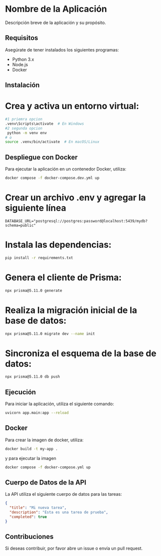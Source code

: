 # Nombre de la Aplicación

Descripción breve de la aplicación y su propósito.

## Requisitos

Asegúrate de tener instalados los siguientes programas:

- Python 3.x
- Node.js
- Docker

## Instalación

# Crea y activa un entorno virtual:

```bash
#1 priemra opcion
.venv\Scripts\activate  # En Windows
#2 segunda opcion
 python -m venv env
# o
source .venv/bin/activate  # En macOS/Linux

```

## Despliegue con Docker

Para ejecutar la aplicación en un contenedor Docker, utiliza:

```bash
docker compose -f docker-compose.dev.yml up
```

# Crear un archivo .env y agregar la siguiente línea

```plaintext
DATABASE_URL="postgresql://postgres:password@localhost:5439/mydb?schema=public"
```

# Instala las dependencias:

```bash
pip install -r requirements.txt
```

# Genera el cliente de Prisma:

```bash
npx prisma@5.11.0 generate
```

# Realiza la migración inicial de la base de datos:

```bash
npx prisma@5.11.0 migrate dev --name init
```

# Sincroniza el esquema de la base de datos:

```bash
npx prisma@5.11.0 db push
```

## Ejecución

Para iniciar la aplicación, utiliza el siguiente comando:

```bash
uvicorn app.main:app --reload
```

## Docker

Para crear la imagen de docker, utiliza:

```bash
docker build -t my-app .
```

y para ejecutar la imagen

```bash
docker compose -f docker-compose.yml up
```

## Cuerpo de Datos de la API

La API utiliza el siguiente cuerpo de datos para las tareas:

```json
{
  "title": "Mi nueva tarea",
  "description": "Esta es una tarea de prueba",
  "completed": true
}
```

## Contribuciones

Si deseas contribuir, por favor abre un issue o envía un pull request.
